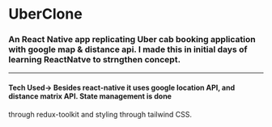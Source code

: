 # UberClone

### An React Native app replicating Uber cab booking application with google map & distance api. I made this in initial days of learning ReactNatve to strngthen concept.

---

#### Tech Used-> Besides react-native it uses google location API, and distance matrix API. State management is done
through redux-toolkit and styling through tailwind CSS.

